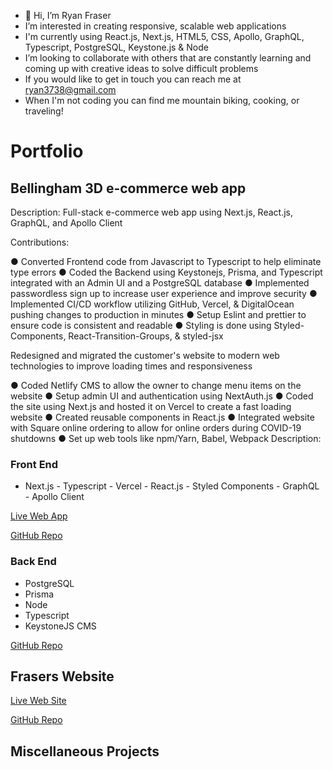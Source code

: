 - 👋 Hi, I’m Ryan Fraser
- I’m interested in creating responsive, scalable web applications
- I'm currently using React.js, Next.js, HTML5, CSS, Apollo, GraphQL, Typescript, PostgreSQL, Keystone.js & Node
- I’m looking to collaborate with others that are constantly learning and coming up with creative ideas to solve difficult problems
- If you would like to get in touch you can reach me at ryan3738@gmail.com
- When I'm not coding you can find me mountain biking, cooking, or traveling!

# Portfolio

## Bellingham 3D e-commerce web app

Description:
Full-stack e-commerce web app using Next.js, React.js, GraphQL, and Apollo Client

Contributions:

●  Converted Frontend code from Javascript to Typescript to help eliminate type errors
●  Coded the Backend using Keystonejs, Prisma, and Typescript integrated with an Admin UI and a PostgreSQL database
●  Implemented passwordless sign up to increase user experience and improve security
●  Implemented CI/CD workflow utilizing GitHub, Vercel, & DigitalOcean pushing changes to production in minutes
●  Setup Eslint and prettier to ensure code is consistent and readable
●  Styling is done using Styled-Components, React-Transition-Groups, & styled-jsx

Redesigned and migrated the customer's website to modern web technologies to improve loading times and responsiveness

●  Coded Netlify CMS to allow the owner to change menu items on the website
●  Setup admin UI and authentication using NextAuth.js
●  Coded the site using Next.js and hosted it on Vercel to create a fast loading website
●  Created reusable components in React.js
● Integrated website with Square online ordering to allow for online orders during COVID-19 shutdowns
●  Set up web tools like npm/Yarn, Babel, Webpack
Description:

### Front End
- Next.js - Typescript - Vercel - React.js - Styled Components - GraphQL - Apollo Client

[Live Web App](https://bellingham3d.com/)

[GitHub Repo](https://github.com/ryan3738/bellingham3d-frontend)

### Back End

- PostgreSQL
- Prisma
- Node
- Typescript
- KeystoneJS CMS

[GitHub Repo](https://github.com/ryan3738/bellingham3d-backend)

## Frasers Website

[Live Web Site](https://frasersgh.com/)

[GitHub Repo](https://github.com/ryan3738/frasers-nextjs-site)

## Miscellaneous Projects





<!---
ryan3738/ryan3738 is a ✨ special ✨ repository because its `README.md` (this file) appears on your GitHub profile.
You can click the Preview link to take a look at your changes.
--->
